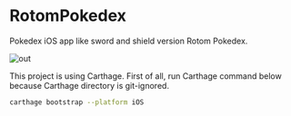 # RotomPokedex
Pokedex iOS app like sword and shield version Rotom Pokedex.

![out](https://user-images.githubusercontent.com/53012437/73122883-1c11de00-3fcd-11ea-9ab4-babcab500d2d.gif)

This project is using Carthage.
First of all, run Carthage command below because Carthage directory is git-ignored.

```bash
carthage bootstrap --platform iOS
```
